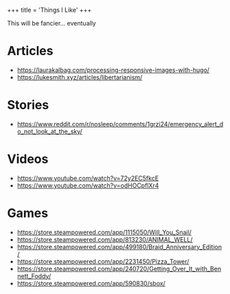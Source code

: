 +++
title = 'Things I Like'
+++

This will be fancier... eventually

# Articles
* https://laurakalbag.com/processing-responsive-images-with-hugo/
* https://lukesmith.xyz/articles/libertarianism/

# Stories
* https://www.reddit.com/r/nosleep/comments/1grzi24/emergency_alert_do_not_look_at_the_sky/

# Videos
* https://www.youtube.com/watch?v=72y2EC5fkcE
* https://www.youtube.com/watch?v=odHOCpflXr4

# Games
* https://store.steampowered.com/app/1115050/Will_You_Snail/
* https://store.steampowered.com/app/813230/ANIMAL_WELL/
* https://store.steampowered.com/app/499180/Braid_Anniversary_Edition/
* https://store.steampowered.com/app/2231450/Pizza_Tower/
* https://store.steampowered.com/app/240720/Getting_Over_It_with_Bennett_Foddy/
* https://store.steampowered.com/app/590830/sbox/